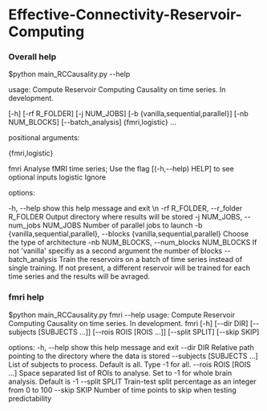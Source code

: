 # Effective-Connectivity-Reservoir-Computing

### Overall help
$python main_RCCausality.py --help

usage:
Compute Reservoir Computing Causality on time series. In development.

[-h] [-rf R_FOLDER] [-j NUM_JOBS] [-b {vanilla,sequential,parallel}] [-nb NUM_BLOCKS] [--batch_analysis]
{fmri,logistic} ...

positional arguments:

{fmri,logistic}

  fmri                Analyse fMRI time series; Use the flag [(-h,--help) HELP] to see optional inputs
  logistic            Ignore

options:

-h, --help  show this help message and exit \n
-rf R_FOLDER, --r_folder R_FOLDER  Output directory where results will be stored
-j NUM_JOBS, --num_jobs NUM_JOBS  Number of parallel jobs to launch
-b {vanilla,sequential,parallel}, --blocks {vanilla,sequential,parallel}  Choose the type of architecture
-nb NUM_BLOCKS, --num_blocks NUM_BLOCKS  If not 'vanilla' specifiy as a second argument the number of blocks
--batch_analysis      Train the reservoirs on a batch of time series instead of single training. If not present, a different reservoir will be trained for each time series and the results will be avraged.

### fmri help
$python main_RCCausality.py fmri --help
usage: Compute Reservoir Computing Causality on time series.
In development. fmri [-h] [--dir DIR] [--subjects [SUBJECTS ...]] [--rois ROIS [ROIS ...]] [--split SPLIT]
                                                                                  [--skip SKIP]

options:
  -h, --help            show this help message and exit
  --dir DIR             Relative path pointing to the directory where the data is stored
  --subjects [SUBJECTS ...]
                        List of subjects to process. Default is all. Type -1 for all.
  --rois ROIS [ROIS ...]
                        Space separated list of ROIs to analyse. Set to -1 for whole brain analysis. Default is -1
  --split SPLIT         Train-test split percentage as an integer from 0 to 100
  --skip SKIP           Number of time points to skip when testing predictability